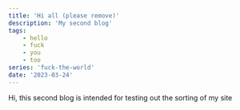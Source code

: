 ```yaml
---
title: 'Hi all (please remove)'
description: 'My second blog'
tags:
    - hello
    - fuck
    - you
    - too
series: 'fuck-the-world'
date: '2023-03-24'
---
```


Hi, this second blog is intended for testing out the sorting of my site

<salaadas-hero ai="Anything" file="glem_ganvgw" prompt="tall man, black and white, dotted, gameboy graphics"></salaadas-hero>

<salaadas-img path='cld-sample-4'><salaadas-img>
